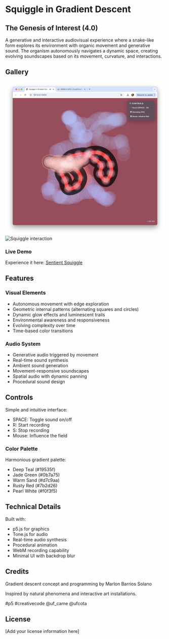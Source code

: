 # Squiggle in Gradient Descent
## The Genesis of Interest (4.0)

A generative and interactive audiovisual experience where a snake-like form explores its environment with organic movement and generative sound. The organism autonomously navigates a dynamic space, creating evolving soundscapes based on its movement, curvature, and interactions.

## Gallery
![Squiggle in motion](./squiggle1.png)
![Squiggle interaction](./squigdle2.png)

### Live Demo
Experience it here: [Sentient Squiggle](https://marlonbarrios.github.io/sentient_squigle/)

## Features

### Visual Elements
- Autonomous movement with edge exploration
- Geometric internal patterns (alternating squares and circles)
- Dynamic glow effects and luminescent trails
- Environmental awareness and responsiveness
- Evolving complexity over time
- Time-based color transitions

### Audio System
- Generative audio triggered by movement
- Real-time sound synthesis
- Ambient sound generation
- Movement-responsive soundscapes
- Spatial audio with dynamic panning
- Procedural sound design

## Controls
Simple and intuitive interface:
- SPACE: Toggle sound on/off
- R: Start recording
- S: Stop recording
- Mouse: Influence the field

### Color Palette
Harmonious gradient palette:
- Deep Teal (#19535f)
- Jade Green (#0b7a75)
- Warm Sand (#d7c9aa)
- Rusty Red (#7b2d26)
- Pearl White (#f0f3f5)

## Technical Details
Built with:
- p5.js for graphics
- Tone.js for audio
- Real-time audio synthesis
- Procedural animation
- WebM recording capability
- Minimal UI with backdrop blur

## Credits
Gradient descent concept and programming by Marlon Barrios Solano

Inspired by natural phenomena and interactive art installations.

#p5 #creativecode @uf_came @ufcota

## License

[Add your license information here] 